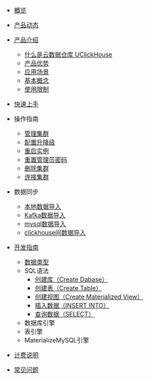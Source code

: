 
* [概览](/uclickhouse/README)
* [产品动态](/uclickhouse/dynamics)
* [产品介绍](/uclickhouse/architecture)

    * [什么是云数据仓库 UClickHouse](/uclickhouse/architecture/simple_intro)
    * [产品优势](/uclickhouse/architecture/advantages)
    * [应用场景](/uclickhouse/architecture/scenarios)
    * [基本概念](/uclickhouse/architecture/basic_concept)
    * [使用限制](/uclickhouse/architecture/limit)
* [快速上手](/uclickhouse/gettingstart)
* 操作指南
    * [管理集群](/uclickhouse/operation_guide/manage_cluster)
    * [配置升降级](/uclickhouse/operation_guide/resize_cluster)
    * [重启实例](/uclickhouse/operation_guide/restart_cluster)
    * [重置管理员密码](/uclickhouse/operation_guide/reset_password)
    * [删除集群](/uclickhouse/operation_guide/delete_cluster)
    * [连接集群](/uclickhouse/operation_guide/connect_cluster)
* 数据同步
    * [本地数据导入](/uclickhouse/dump_data/local_data)
    * [Kafka数据导入](/uclickhouse/dump_data/kafka_data)
    * [mysql数据导入](/uclickhouse/dump_data/mysql_data)
    * [clickhouse间数据导入](/uclickhouse/dump_data/clickhouse_data)
* [开发指南](/uclickhouse/developer)

    * [数据类型](/uclickhouse/developer/data_type)
    * SQL语法
      * [创建库（Create Dabase）](/uclickhouse/developer/sql_grammer/create_database)
      * [创建表（Create Table）](/uclickhouse/developer/sql_grammer/create_table)
      * [创建视图（Create Materialized View）](/uclickhouse/developer/sql_grammer/materialized_view)
      * [插入数据（INSERT INTO）](/uclickhouse/developer/sql_grammer/insert_into)
      * [查询数据（SELECT）](/uclickhouse/developer/sql_grammer/select)
    * 数据库引擎
    * 表引擎
    * MaterializeMySQL引擎
* [计费说明](/uclickhouse/price)
* [常见问题](/uclickhouse/problem)

